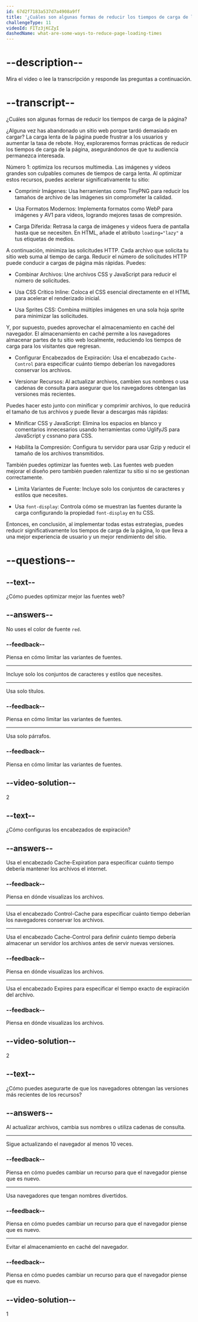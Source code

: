 ```yaml
---
id: 67d2f7183a537d7a4908a9ff
title: '¿Cuáles son algunas formas de reducir los tiempos de carga de la página?'
challengeType: 11
videoId: FITz3jKCZyI
dashedName: what-are-some-ways-to-reduce-page-loading-times
---
```


# --description--

Mira el video o lee la transcripción y responde las preguntas a continuación.

# --transcript--

¿Cuáles son algunas formas de reducir los tiempos de carga de la página?

¿Alguna vez has abandonado un sitio web porque tardó demasiado en cargar? La carga lenta de la página puede frustrar a los usuarios y aumentar la tasa de rebote. Hoy, exploraremos formas prácticas de reducir los tiempos de carga de la página, asegurándonos de que tu audiencia permanezca interesada.

Número 1: optimiza los recursos multimedia. Las imágenes y vídeos grandes son culpables comunes de tiempos de carga lenta. Al optimizar estos recursos, puedes acelerar significativamente tu sitio:

- Comprimir Imágenes: Usa herramientas como TinyPNG para reducir los tamaños de archivo de las imágenes sin comprometer la calidad.

- Usa Formatos Modernos: Implementa formatos como WebP para imágenes y AV1 para videos, logrando mejores tasas de compresión.

- Carga Diferida: Retrasa la carga de imágenes y videos fuera de pantalla hasta que se necesiten. En HTML, añade el atributo `loading="lazy"` a tus etiquetas de medios.

A continuación, minimiza las solicitudes HTTP. Cada archivo que solicita tu sitio web suma al tiempo de carga. Reducir el número de solicitudes HTTP puede conducir a cargas de página más rápidas. Puedes:

- Combinar Archivos: Une archivos CSS y JavaScript para reducir el número de solicitudes.

- Usa CSS Crítico Inline: Coloca el CSS esencial directamente en el HTML para acelerar el renderizado inicial.

- Usa Sprites CSS: Combina múltiples imágenes en una sola hoja sprite para minimizar las solicitudes.

Y, por supuesto, puedes aprovechar el almacenamiento en caché del navegador. El almacenamiento en caché permite a los navegadores almacenar partes de tu sitio web localmente, reduciendo los tiempos de carga para los visitantes que regresan.

- Configurar Encabezados de Expiración: Usa el encabezado `Cache-Control` para especificar cuánto tiempo deberían los navegadores conservar los archivos.

- Versionar Recursos: Al actualizar archivos, cambien sus nombres o usa cadenas de consulta para asegurar que los navegadores obtengan las versiones más recientes.

Puedes hacer esto junto con minificar y comprimir archivos, lo que reducirá el tamaño de tus archivos y puede llevar a descargas más rápidas:

- Minificar CSS y JavaScript: Elimina los espacios en blanco y comentarios innecesarios usando herramientas como UglifyJS para JavaScript y cssnano para CSS.

- Habilita la Compresión: Configura tu servidor para usar Gzip y reducir el tamaño de los archivos transmitidos.

También puedes optimizar las fuentes web. Las fuentes web pueden mejorar el diseño pero también pueden ralentizar tu sitio si no se gestionan correctamente.

- Limita Variantes de Fuente: Incluye solo los conjuntos de caracteres y estilos que necesites.

- Usa `font-display`: Controla cómo se muestran las fuentes durante la carga configurando la propiedad `font-display` en tu CSS.

Entonces, en conclusión, al implementar todas estas estrategias, puedes reducir significativamente los tiempos de carga de la página, lo que lleva a una mejor experiencia de usuario y un mejor rendimiento del sitio.

# --questions--

## --text--

¿Cómo puedes optimizar mejor las fuentes web?

## --answers--

No uses el color de fuente `red`.

### --feedback--

Piensa en cómo limitar las variantes de fuentes.

---

Incluye solo los conjuntos de caracteres y estilos que necesites.

---

Usa solo títulos.

### --feedback--

Piensa en cómo limitar las variantes de fuentes.

---

Usa solo párrafos.

### --feedback--

Piensa en cómo limitar las variantes de fuentes.

## --video-solution--

2

## --text--

¿Cómo configuras los encabezados de expiración?

## --answers--

Usa el encabezado Cache-Expiration para especificar cuánto tiempo debería mantener los archivos el internet.

### --feedback--

Piensa en dónde visualizas los archivos.

---

Usa el encabezado Control-Cache para especificar cuánto tiempo deberían los navegadores conservar los archivos.

---

Usa el encabezado Cache-Control para definir cuánto tiempo debería almacenar un servidor los archivos antes de servir nuevas versiones.

### --feedback--

Piensa en dónde visualizas los archivos.

---

Usa el encabezado Expires para especificar el tiempo exacto de expiración del archivo.

### --feedback--

Piensa en dónde visualizas los archivos.

## --video-solution--

2

## --text--

¿Cómo puedes asegurarte de que los navegadores obtengan las versiones más recientes de los recursos?

## --answers--

Al actualizar archivos, cambia sus nombres o utiliza cadenas de consulta.

---

Sigue actualizando el navegador al menos 10 veces.

### --feedback--

Piensa en cómo puedes cambiar un recurso para que el navegador piense que es nuevo.

---

Usa navegadores que tengan nombres divertidos.

### --feedback--

Piensa en cómo puedes cambiar un recurso para que el navegador piense que es nuevo.

---

Evitar el almacenamiento en caché del navegador.

### --feedback--

Piensa en cómo puedes cambiar un recurso para que el navegador piense que es nuevo.

## --video-solution--

1
